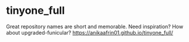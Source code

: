 # tinyone_full
Great repository names are short and memorable. Need inspiration? How about upgraded-funicular?
 https://anikaafrin01.github.io/tinyone_full/
